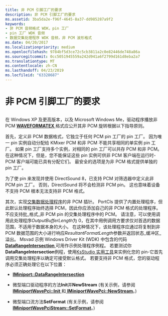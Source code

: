 ```yaml
---
title: 非 PCM 引脚工厂的要求
description: 非 PCM 引脚工厂的要求
ms.assetid: 3ba5da2e-f96f-4645-8a37-dd985287a9f2
keywords:
- 非 PCM 音频格式 WDK，pin 工厂
- pin 工厂 WDK 音频
- 数据交集处理程序 WDK 音频，非 PCM 波形格式
ms.date: 04/20/2017
ms.localizationpriority: medium
ms.openlocfilehash: 9784bf5d3ce72c5cb3811a2c0e82446de748a86a
ms.sourcegitcommit: 0cc5051945559a242d941a6f2799d161d8eba2a7
ms.translationtype: MT
ms.contentlocale: zh-CN
ms.lasthandoff: 04/23/2019
ms.locfileid: "63328687"
---
```

# <a name="requirements-for-a-non-pcm-pin-factory"></a>非 PCM 引脚工厂的要求


## <span id="requirements_for_a_non_pcm_pin_factory"></span><span id="REQUIREMENTS_FOR_A_NON_PCM_PIN_FACTORY"></span>


在 Windows XP 及更高版本，以及 Microsoft Windows Me，驱动程序播放非 PCM [ **WAVEFORMATEX** ](https://msdn.microsoft.com/library/windows/hardware/ff538799)格式应公开其非 PCM 旋转根据以下指导原则。

首先，定义非 PCM 数据格式，它独立于任何 PCM pin 工厂的 pin 工厂。 因为唯一 pin 实例自动分配给 KMixer PCM 和非 PCM 不能共享相同的单实例 pin 工厂。 如果 pin 工厂支持多个实例，对相同的 pin 工厂可以共存 PCM 和非 PCM。 在这种情况下，但是，您不能保证这些 pin 实例可供非 PCM 客户端在运行时-PCM 客户端可能已具有分配它们。 最安全的选项是为非 PCM 格式提供单独的 pin 工厂。

为了使 pin 来发现并使用 DirectSound 8，已支持 PCM 对筛选器中定义此非 PCM pin 工厂。 否则，DirectSound 将不会检测非 PCM pin。 这也意味着设备不支持 PCM 根本无法支持非 PCM 格式。

其次，实现[交集数据处理程序](proprietary-data-intersection-handlers.md)的非 PCM 插针。 PortCls 提供了内置处理程序，但此默认处理程序始终选择 PCM，因此你应添加自己的非 PCM 格式的处理程序。 不应支持批\_格式\_非 PCM pin 的交集处理程序中的 PCM。 请注意，可以使用调用此处理程序*OutputBufferLength*为 0，在其中用例调用方要求仅对首选的数据范围，不适用于数据本身的大小。 在这种情况下，该处理程序应通过将复制到非 PCM 数据范围的大小进行响应*ResultantFormatLength*参数并返回状态\_缓冲区\_溢出。 Msvad 示例 Windows Driver Kit (WDK) 中包含的代码[ **DataRangeIntersection** ](https://msdn.microsoft.com/library/windows/hardware/ff536764)可用作示例处理程序例程。 若要测试你**DataRangeIntersection**例程，使用[KsStudio 实用工具](ksstudio-utility.md)来实例化您的 pin-它首先调用交集处理程序以确定可接受默认格式。 若要支持非 PCM 格式，您的驱动程序必须正确处理它在以下位置：

-   [**IMiniport::DataRangeIntersection**](https://msdn.microsoft.com/library/windows/hardware/ff536764)

-   微型端口驱动程序的方法**Init**并**NewStream** (有关示例，请参阅[ **IMiniportWavePci::Init** ](https://msdn.microsoft.com/library/windows/hardware/ff536734)和[ **IMiniportWavePci::NewStream**](https://msdn.microsoft.com/library/windows/hardware/ff536735)。)

-   微型端口流方法**SetFormat** (有关示例，请参阅[ **IMiniportWavePciStream::SetFormat**](https://msdn.microsoft.com/library/windows/hardware/ff536732)。)

 

 




